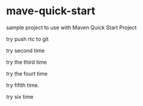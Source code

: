 # mave-quick-start
sample project to use with Maven Quick Start Project


try push rtc to git

try second time

try the third time

try the fourt time

try fifith time.

try six time
